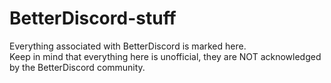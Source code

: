 # BetterDiscord-stuff

Everything associated with BetterDiscord is marked here. <br>
Keep in mind that everything here is unofficial, they are NOT acknowledged by the BetterDiscord community.
